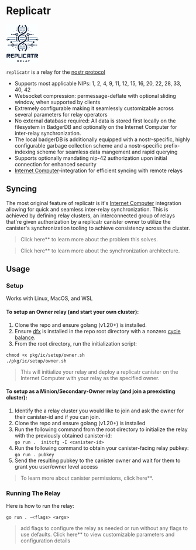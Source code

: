 # Replicatr

![logo](doc/logo.png)

`replicatr` is a relay for the [nostr protocol](https://github.com/nostr-protocol/nostr)

* Supports most applicable NIPs: 1, 2, 4, 9, 11, 12, 15, 16, 20, 22, 28, 33, 40, 42
* Websocket compression: permessage-deflate with optional sliding window, when supported by clients
* Extremely configurable making it seamlessly customizable across several parameters for relay operators 
* No external database required: All data is stored first locally on the filesystem in BadgerDB and optionally on the Internet Computer for inter-relay synchronization. 
* The local badgerDB is additionally equipped with a nostr-specific, highly configurable garbage collection scheme and a nostr-specific prefix-indexing scheme for seamless data mangement and rapid querying
* Supports optionally mandating nip-42 authorization upon initial connection for enhanced security
* [Internet Computer](https://internetcomputer.org/docs/current/home)-integration for efficient syncing with remote relays

## Syncing

The most original feature of replicatr is it's  [Internet Computer](https://internetcomputer.org/docs/current/home) integration allowing for quick and seamless inter-relay synchronization. This is achieved by defining relay clusters, an interconnected group of relays that're given authorization by a replicatr canister owner to utilize the canister's synchronization tooling to achieve consistency across the cluster.

> Click here** to learn more about the problem this solves.

> Click here** to learn more about the synchronization architecture.

## Usage

### Setup

Works with Linux, MacOS, and WSL

#### To setup an Owner relay (and start your own cluster):

1. Clone the repo and ensure golang (v1.20+) is installed.
2. Ensure [dfx](https://internetcomputer.org/docs/current/developer-docs/getting-started/install/) is installed in the repo root directory with a nonzero [cycle balance](https://support.dfinity.org/hc/en-us/articles/5946641657108-What-is-a-cycles-wallet).
3. From the root directory, run the initialization script:

```
chmod +x pkg/ic/setup/owner.sh
./pkg/ic/setup/owner.sh
```
   
> This will initialize your relay and deploy a replicatr canister on the Internet Computer with your relay as the specified owner.
	     
	     
#### To setup as a Minion/Secondary-Owner  relay (and join a preexisting cluster):

1. Identify the a relay cluster you would like to join and ask the owner for their canister-id and if you can join.
2. Clone the repo and ensure golang (v1.20+) is installed
3. Run the following command from the root directory to initialize the relay with the previously obtained canister-id:\
`go run .  initcfg -I <canister-id>`
4. Run the following command to obtain your canister-facing relay pubkey:\
`go run . pubkey`
5. Send the resulting pubkey to the canister owner and wait for them to grant you user/owner level access

> To learn more about canister permissions, click here**.

### Running The Relay

Here is how to run the relay:
```
go run . -<flags> <args>
```
> add flags to configure the relay as needed or run without any flags to use defaults. Click here** to view customizable parameters and configuration details
